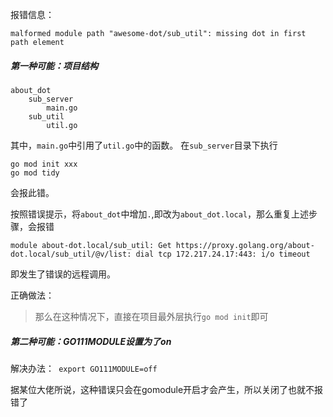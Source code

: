 报错信息：
```
malformed module path "awesome-dot/sub_util": missing dot in first path element
```
##### 第一种可能：项目结构

```
about_dot
    sub_server
        main.go
    sub_util
        util.go
```
其中，`main.go`中引用了`util.go`中的函数。
在`sub_server`目录下执行
```
go mod init xxx
go mod tidy
```
会报此错。 

按照错误提示，将`about_dot`中增加`.`,即改为`about_dot.local`，那么重复上述步骤，会报错
``` 
module about-dot.local/sub_util: Get https://proxy.golang.org/about-dot.local/sub_util/@v/list: dial tcp 172.217.24.17:443: i/o timeout
```
即发生了错误的远程调用。

正确做法：

> 那么在这种情况下，直接在项目最外层执行`go mod init`即可 



##### 第二种可能：GO111MODULE设置为了on

解决办法：` export GO111MODULE=off`

据某位大佬所说，这种错误只会在gomodule开启才会产生，所以关闭了也就不报错了